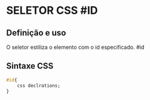 # SELETOR CSS #ID

## Definição e uso

O seletor estiliza o elemento com o id especificado. #id

## Sintaxe CSS

```CSS
#id{
    css declrations;
}
``` 